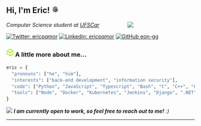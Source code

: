 <h2> Hi, I'm Eric! <img src="orb.gif" width="20"></h2>
<img align='right' src="asuka-magician.gif" width="180">
<p><em>Computer Science student at <a href="https://bcc.dc.ufscar.br/">UFSCar</a>
</em></p>

[![Twitter: ericpqmor](https://img.shields.io/twitter/follow/ericpqmor?style=social)](https://twitter.com/ericpqmor)
[![Linkedin: ericpqmor](https://img.shields.io/badge/-ericpqmor-blue?style=flat-square&logo=Linkedin&logoColor=white&link=https://www.linkedin.com/in/eric-moreira-4271b6232/)](https://www.linkedin.com/in/eric-moreira-4271b6232/)
[![GitHub eon-gg](https://img.shields.io/github/followers/eon-gg?label=follow&style=social)](https://github.com/eon-gg)


### <img src="glitchy-htb.gif" width="20"> A little more about me...  

```python
eric = {
  "pronouns": ["he", "him"],
  "interests": ["back-end development", "information security"],
  "code": ["Python", "JavaScript", "Typescript", "Bash", "C", "C++", "C#", "Golang", "Cuda", "Lua", "Rust", "SQL", "Shell", "Matlab"],
  "tools": ["Node", "Docker", "Kubernetes", "Jenkins", "Django", ".NET", "React", "Redux", "GraphQL", "React Native", "Cocos2D", "Unity"]
}
```

<img src="https://media.giphy.com/media/LnQjpWaON8nhr21vNW/giphy.gif" width="60"> <em><b>I am currently open to work, so feel free to reach out to me!</b> :)</em>

---
